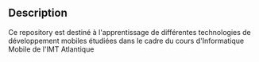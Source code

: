 ## Description
Ce repository est destiné à l'apprentissage de différentes technologies de développement mobiles étudiées dans le cadre du cours d'Informatique Mobile de l'IMT Atlantique
